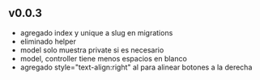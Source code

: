 ## v0.0.3
* agregado index y unique a slug en migrations
* eliminado helper
* model solo muestra private si es necesario
* model, controller tiene menos espacios en blanco
* agregado style="text-align:right" al <td> para alinear botones a la derecha
